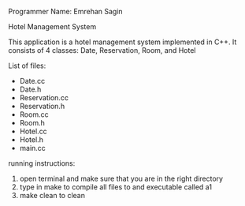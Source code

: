 Programmer Name: Emrehan Sagin

Hotel Management System 

This application is a hotel management system implemented in C++. It consists of 4 classes: Date, Reservation, Room, and Hotel

List of files:
- Date.cc
- Date.h
- Reservation.cc
- Reservation.h
- Room.cc
- Room.h
- Hotel.cc
- Hotel.h
- main.cc


running instructions:
1. open terminal and make sure that you are in the right directory
2. type in make to compile all files to and executable called a1
3. make clean to clean 



